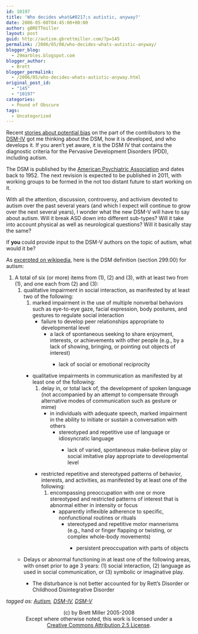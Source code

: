 ```yaml
---
id: 10197
title: 'Who decides what&#8217;s autistic, anyway?'
date: 2006-05-08T04:45:00+00:00
author: gBRETTmiller
layout: post
guid: http://autism.gbrettmiller.com/?p=145
permalink: /2006/05/08/who-decides-whats-autistic-anyway/
blogger_blog:
  - 29marbles.blogspot.com
blogger_author:
  - Brett
blogger_permalink:
  - /2006/05/who-decides-whats-autistic-anyway.html
original_post_id:
  - "145"
  - "10197"
categories:
  - Pound of Obscure
tags:
  - Uncategorized
---
```

Recent [stories about potential bias](http://www.washingtonpost.com/wp-dyn/content/article/2006/04/19/AR2006041902560.html) on the part of the contributors to the [DSM-IV](http://en.wikipedia.org/wiki/DSM-IV "DSM-IV in wikipedia") got me thinking about the DSM, how it is developed, and who develops it. If you aren&#8217;t yet aware, it is the DSM IV that contains the diagnostic criteria for the Pervasive Development Disorders (PDD), including autism. 

The DSM is published by the [American Psychiatric Association](http://www.psych.org/) and dates back to 1952. The next revision is expected to be published in 2011, with working groups to be formed in the not too distant future to start working on it. 

With all the attention, discussion, controversy, and activism devoted to autism over the past several years (and which I expect will continue to grow over the next several years), I wonder what the new DSM-V will have to say about autism. Will it break ASD down into different sub-types? Will it take into account physical as well as neurological questions? Will it basically stay the same?

If <span style="font-weight:bold;">you </span>could provide input to the DSM-V authors on the topic of autism, what would it be?

As [excerpted on wikipedia](http://en.wikipedia.org/wiki/Autism#DSM_definition), here is the DSM definition (section 299.00) for autism:

  1. A total of six (or more) items from (1), (2) and (3), with at least two from (1), and one each from (2) and (3):  
      1. qualitative impairment in social interaction, as manifested by at least two of the following:  
          1. marked impairment in the use of multiple nonverbal behaviors such as eye-to-eye gaze, facial expression, body postures, and gestures to regulate social interaction  
              * failure to develop peer relationships appropriate to developmental level  
                  * a lack of spontaneous seeking to share enjoyment, interests, or achievements with other people (e.g., by a lack of showing, bringing, or pointing out objects of interest)  
                      * lack of social or emotional reciprocity</ol> 
                        
                        
                          * qualitative impairments in communication as manifested by at least one of the following:  
                              1. delay in, or total lack of, the development of spoken language (not accompanied by an attempt to compensate through alternative modes of communication such as gesture or mime)  
                                  * in individuals with adequate speech, marked impairment in the ability to initiate or sustain a conversation with others  
                                      * stereotyped and repetitive use of language or idiosyncratic language  
                                          * lack of varied, spontaneous make-believe play or social imitative play appropriate to developmental level</ol> 
                                            
                                            
                                              * restricted repetitive and stereotyped patterns of behavior, interests, and activities, as manifested by at least one of the following:  
                                                  1. encompassing preoccupation with one or more stereotyped and restricted patterns of interest that is abnormal either in intensity or focus  
                                                      * apparently inflexible adherence to specific, nonfunctional routines or rituals  
                                                          * stereotyped and repetitive motor mannerisms (e.g., hand or finger flapping or twisting, or complex whole-body movements)  
                                                              * persistent preoccupation with parts of objects</ol> </ol> 
                                                                
                                                                
                                                                  * Delays or abnormal functioning in at least one of the following areas, with onset prior to age 3 years: (1) social interaction, (2) language as used in social communication, or (3) symbolic or imaginative play.  
                                                                      * The disturbance is not better accounted for by Rett&#8217;s Disorder or Childhood Disintegrative Disorder</ol> 
                                                                        _tagged as: <a href="http://technorati.com/tag/autism" rel="tag">Autism</a>, <a href="http://technorati.com/tag/DSM-IV" rel="tag">DSM-IV</a>, <a href="http://technorati.com/tag/DSM-V" rel="tag">DSM-V</a>_
                                                                        
                                                                        <div class="blogger-post-footer">
                                                                          <p align="center">
                                                                            (c) by Brett Miller 2005-2008<br /> Except where otherwise noted, this work is licensed under a<br /> <a href="http://creativecommons.org/licenses/by/2.5/" rel="license">Creative Commons Attribution 2.5 License</a>.
                                                                          </p>
                                                                        </div>